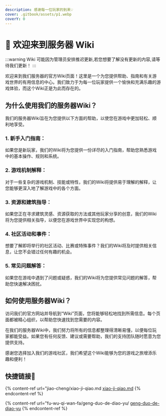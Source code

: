 ```yaml
---
description: 感谢每一位玩家的到来💡
cover: .gitbook/assets/p1.webp
coverY: 0
---
```


# 👋 欢迎来到服务器 Wiki

:::warning
Wiki 可能因为管理员安排推迟更新,若您想要了解没有更新的内容,请等待我们更新！
:::

欢迎来到我们服务器的官方Wiki页面！这里是一个为您提供帮助、指南和有关游戏世界的有用信息的中心。我们致力于为每一位玩家提供一个愉快和充满乐趣的游戏体验，而这个Wiki正是为此而存在的。

## **为什么使用我们的服务器Wiki？**

我们的服务器Wiki旨在为您提供以下方面的帮助，以使您在游戏中更加轻松、顺利地享受。

### **1. 新手入门指南：**

如果您是新玩家，我们的Wiki将为您提供一份详尽的入门指南，帮助您熟悉游戏中的基本操作、规则和系统。

### **2. 游戏机制解释：**

对于一些复杂的游戏机制、技能或特性，我们的Wiki将提供易于理解的解释，让您能够更深入地了解游戏中的各个方面。

### **3. 资源和建筑指导：**

如果您正在寻求建筑灵感、资源获取的方法或其他玩家分享的创意，我们的Wiki将为您提供相关指导，以便您在游戏世界中实现您的构想。

### **4. 社区活动和事件：**

想要了解即将举行的社区活动、比赛或特殊事件？我们的Wiki将及时提供相关信息，让您不会错过任何有趣的机会。

### **5. 常见问题解答：**

如果您在游戏中遇到了问题或疑惑，我们的Wiki将为您提供常见问题的解答，帮助您快速解决困扰。

## **如何使用服务器Wiki？**

访问我们的官方网站并导航到“Wiki”页面，您将能够轻松地找到所需信息。每个页面都被精心组织，以帮助您快速找到您需要的内容。

在我们的服务器Wiki中，我们努力将所有的信息都整理得清晰易懂，以便每位玩家都能受益。如果您有任何反馈、建议或需要帮助，我们的支持团队随时愿意为您提供支持。

感谢您选择加入我们的游戏社区，我们希望这个Wiki能够为您的游戏之旅增添乐趣和便利！

## 快捷链接🔗

{% content-ref url="jiao-cheng/xiao-ji-qiao.md
[xiao-ji-qiao.md](jiao-cheng/xiao-ji-qiao.md)
{% endcontent-ref %}

{% content-ref url="fu-wu-qi-wan-fa/geng-duo-de-diao-yu/
[geng-duo-de-diao-yu](fu-wu-qi-wan-fa/geng-duo-de-diao-yu/)
{% endcontent-ref %}
